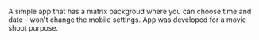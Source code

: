 A simple app that has a matrix backgroud where you can choose time and date - won't change the mobile settings. 
App was developed for a movie shoot purpose. 
